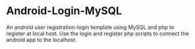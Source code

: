 # Android-Login-MySQL
An android user registration-login template using MySQL and php to register at local host. Use the login and register php scripts to connect the android app to the localhost.
